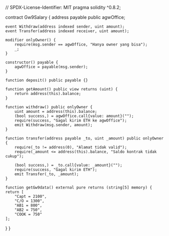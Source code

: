 // SPDX-License-Identifier: MIT
pragma solidity ^0.8.2;

contract Gw9Salary {
    address payable public agwOffice;
    
    event Withdraw(address indexed sender, uint amount);
    event Transfer(address indexed receiver, uint amount);

    modifier onlyOwner() {
        require(msg.sender == agwOffice, "Hanya owner yang bisa");
        _;
    }

    constructor() payable {
        agwOffice = payable(msg.sender);
    }

    function deposit() public payable {}

    function getAmount() public view returns (uint) {
        return address(this).balance;
    }

    function withdraw() public onlyOwner {
        uint amount = address(this).balance;
        (bool success,) = agwOffice.call{value: amount}("");
        require(success, "Gagal kirim ETH ke agwOffice");
        emit Withdraw(msg.sender, amount);
    }

    function transfer(address payable _to, uint _amount) public onlyOwner {
        require(_to != address(0), "Alamat tidak valid");
        require(_amount <= address(this).balance, "Saldo kontrak tidak cukup");
        
        (bool success,) = _to.call{value: _amount}("");
        require(success, "Gagal kirim ETH");
        emit Transfer(_to, _amount);
    }

    function getGw9data() external pure returns (string[5] memory) {
    return [
        "Capt = 2100", 
        "C/O = 1300", 
        "AB1 = 800", 
        "AB2 = 750", 
        "COOK = 750"
    ];
}
}
